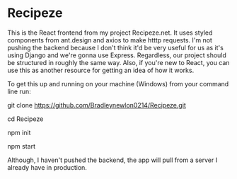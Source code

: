 # Recipeze

This is the React frontend from my project Recipeze.net. It uses styled components from ant.design and axios to make htttp requests. I'm not pushing the backend because I don't think it'd be very useful for us as it's using Django and we're gonna use Express. Regardless, our project should be structured in roughly the same way. Also, if you're new to React, you can use this as another resource for getting an idea of how it works.

To get this up and running on your machine (Windows) from your command line run:

git clone https://github.com/Bradleynewlon0214/Recipeze.git

cd Recipeze

npm init

npm start


Although, I haven't pushed the backend, the app will pull from a server I already have in production.
